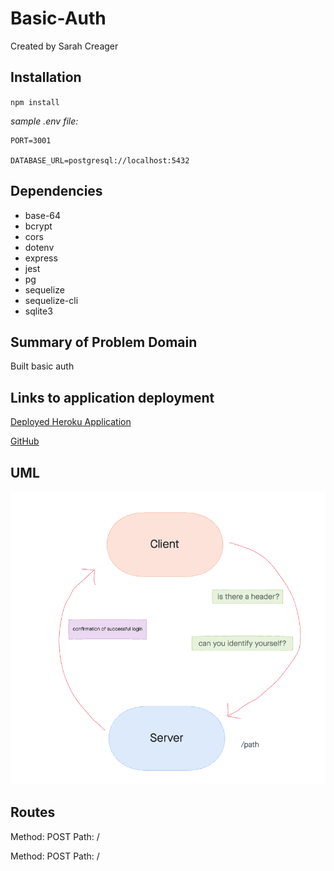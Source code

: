 # Basic-Auth

Created by Sarah Creager

## Installation
`npm install`  

*sample .env file:*
``` 
PORT=3001

DATABASE_URL=postgresql://localhost:5432
```

## Dependencies
 * base-64
 * bcrypt
 * cors
 * dotenv
 * express
 * jest
 * pg
 * sequelize
 * sequelize-cli
 * sqlite3


## Summary of Problem Domain
Built basic auth

## Links to application deployment

[Deployed Heroku Application](https://sarah-basic-auth.herokuapp.com/)

[GitHub](https://github.com/SarahCreager/basic-auth.git)

## UML

![UML](./img/UML.png)

## Routes

Method: POST
Path: /  

Method: POST
Path: /  

